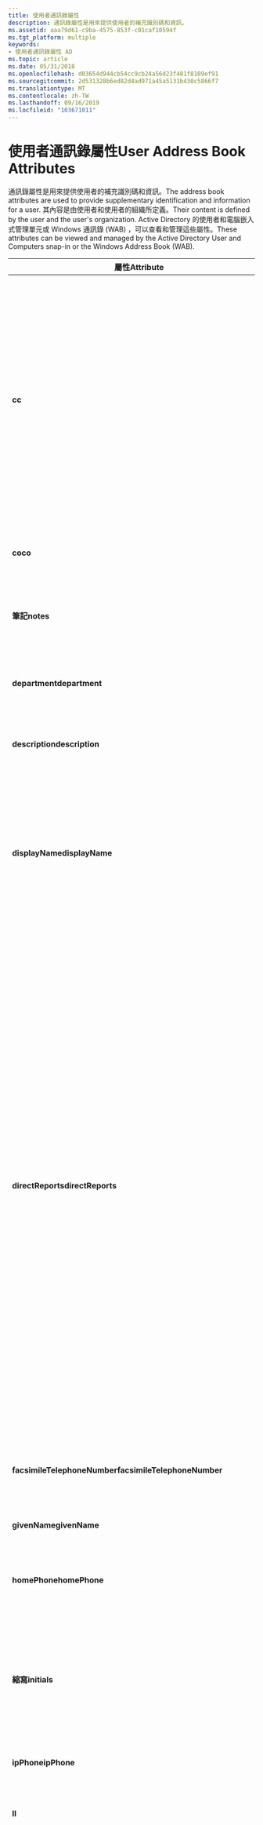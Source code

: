 ```yaml
---
title: 使用者通訊錄屬性
description: 通訊錄屬性是用來提供使用者的補充識別碼和資訊。
ms.assetid: aaa79d61-c9ba-4575-853f-c01caf10594f
ms.tgt_platform: multiple
keywords:
- 使用者通訊錄屬性 AD
ms.topic: article
ms.date: 05/31/2018
ms.openlocfilehash: d03654d944cb54cc9cb24a56d23f481f8109ef91
ms.sourcegitcommit: 2d531328b6ed82d4ad971a45a5131b430c5866f7
ms.translationtype: MT
ms.contentlocale: zh-TW
ms.lasthandoff: 09/16/2019
ms.locfileid: "103671011"
---
```

# <a name="user-address-book-attributes"></a><span data-ttu-id="c81b0-104">使用者通訊錄屬性</span><span class="sxs-lookup"><span data-stu-id="c81b0-104">User Address Book Attributes</span></span>

<span data-ttu-id="c81b0-105">通訊錄屬性是用來提供使用者的補充識別碼和資訊。</span><span class="sxs-lookup"><span data-stu-id="c81b0-105">The address book attributes are used to provide supplementary identification and information for a user.</span></span> <span data-ttu-id="c81b0-106">其內容是由使用者和使用者的組織所定義。</span><span class="sxs-lookup"><span data-stu-id="c81b0-106">Their content is defined by the user and the user's organization.</span></span> <span data-ttu-id="c81b0-107">Active Directory 的使用者和電腦嵌入式管理單元或 Windows 通訊錄 (WAB) ，可以查看和管理這些屬性。</span><span class="sxs-lookup"><span data-stu-id="c81b0-107">These attributes can be viewed and managed by the Active Directory User and Computers snap-in or the Windows Address Book (WAB).</span></span>



| <span data-ttu-id="c81b0-108">屬性</span><span class="sxs-lookup"><span data-stu-id="c81b0-108">Attribute</span></span>                         | <span data-ttu-id="c81b0-109">描述</span><span class="sxs-lookup"><span data-stu-id="c81b0-109">Description</span></span>                                                                                                                                                                                                                                                                                                                                                                                                                                   |
|-----------------------------------|-----------------------------------------------------------------------------------------------------------------------------------------------------------------------------------------------------------------------------------------------------------------------------------------------------------------------------------------------------------------------------------------------------------------------------------------------|
| <span data-ttu-id="c81b0-110">**c**</span><span class="sxs-lookup"><span data-stu-id="c81b0-110">**c**</span></span>                             | <span data-ttu-id="c81b0-111">使用者位址中的國家/地區。</span><span class="sxs-lookup"><span data-stu-id="c81b0-111">The country/region in the user's address.</span></span> <span data-ttu-id="c81b0-112">國家/地區會以 ISO-3166 表示為兩個字元的國家/地區代碼。</span><span class="sxs-lookup"><span data-stu-id="c81b0-112">The country/region is represented as the two-character country/region code based on ISO-3166.</span></span> <span data-ttu-id="c81b0-113">如需有效的程式碼，請參閱 [countryCode 的值](values-for-the-countrycode-and-c-properties.md)。</span><span class="sxs-lookup"><span data-stu-id="c81b0-113">For the valid codes, see [Values for countryCode](values-for-the-countrycode-and-c-properties.md).</span></span><br/>                                                                                                                                                                                        |
| <span data-ttu-id="c81b0-114">**co**</span><span class="sxs-lookup"><span data-stu-id="c81b0-114">**co**</span></span>                            | <span data-ttu-id="c81b0-115">使用者所在的國家/地區。</span><span class="sxs-lookup"><span data-stu-id="c81b0-115">The country/region in which the user is located.</span></span>                                                                                                                                                                                                                                                                                                                                                                                              |
| <span data-ttu-id="c81b0-116">**筆記**</span><span class="sxs-lookup"><span data-stu-id="c81b0-116">**notes**</span></span>                         | <span data-ttu-id="c81b0-117">註解。</span><span class="sxs-lookup"><span data-stu-id="c81b0-117">A comment.</span></span> <span data-ttu-id="c81b0-118">這個字串可以是 null 字串。</span><span class="sxs-lookup"><span data-stu-id="c81b0-118">This string can be a null string.</span></span>                                                                                                                                                                                                                                                                                                                                                                                                  |
| <span data-ttu-id="c81b0-119">**department**</span><span class="sxs-lookup"><span data-stu-id="c81b0-119">**department**</span></span>                    | <span data-ttu-id="c81b0-120">使用者任職的部門名稱。</span><span class="sxs-lookup"><span data-stu-id="c81b0-120">The name for the department in which the user works.</span></span>                                                                                                                                                                                                                                                                                                                                                                                          |
| <span data-ttu-id="c81b0-121">**description**</span><span class="sxs-lookup"><span data-stu-id="c81b0-121">**description**</span></span>                   | <span data-ttu-id="c81b0-122">要為使用者顯示的描述。</span><span class="sxs-lookup"><span data-stu-id="c81b0-122">The description to display for the user.</span></span>                                                                                                                                                                                                                                                                                                                                                                                                      |
| <span data-ttu-id="c81b0-123">**displayName**</span><span class="sxs-lookup"><span data-stu-id="c81b0-123">**displayName**</span></span>                   | <span data-ttu-id="c81b0-124">針對特定使用者顯示于通訊錄中的名稱。</span><span class="sxs-lookup"><span data-stu-id="c81b0-124">The name displayed in the address book for a particular user.</span></span> <span data-ttu-id="c81b0-125">這通常是使用者名字、中間名縮寫和姓氏的組合。</span><span class="sxs-lookup"><span data-stu-id="c81b0-125">This is usually the combination of the user's first name, middle initial, and last name.</span></span>                                                                                                                                                                                                                                                                                        |
| <span data-ttu-id="c81b0-126">**directReports**</span><span class="sxs-lookup"><span data-stu-id="c81b0-126">**directReports**</span></span>                 | <span data-ttu-id="c81b0-127">直接向使用者報告的使用者清單。</span><span class="sxs-lookup"><span data-stu-id="c81b0-127">The list of users that directly report to the user.</span></span> <span data-ttu-id="c81b0-128">列為報表的使用者，是將 **manager** 屬性設定為此使用者的使用者。</span><span class="sxs-lookup"><span data-stu-id="c81b0-128">The users listed as reports are those that have the **manager** attribute set to this user.</span></span> <span data-ttu-id="c81b0-129">清單中的每個專案都是代表使用者之物件的連結參考;因此，當使用者的 **manager** 屬性將此使用者新增或移除為管理員時，Active Directory 伺服器會自動更新此屬性。</span><span class="sxs-lookup"><span data-stu-id="c81b0-129">Each item in the list is a linked reference to the object that represents the user; therefore, the Active Directory server automatically updates this attribute when a user's **manager** attribute adds or removes this user as a manager.</span></span> <span data-ttu-id="c81b0-130">這些專案會以辨別名稱表示。</span><span class="sxs-lookup"><span data-stu-id="c81b0-130">The items are represented as distinguished names.</span></span> |
| <span data-ttu-id="c81b0-131">**facsimileTelephoneNumber**</span><span class="sxs-lookup"><span data-stu-id="c81b0-131">**facsimileTelephoneNumber**</span></span>      | <span data-ttu-id="c81b0-132">使用者的商務傳真機電話號碼。</span><span class="sxs-lookup"><span data-stu-id="c81b0-132">The telephone number of the user's business fax machine.</span></span>                                                                                                                                                                                                                                                                                                                                                                                      |
| <span data-ttu-id="c81b0-133">**givenName**</span><span class="sxs-lookup"><span data-stu-id="c81b0-133">**givenName**</span></span>                     | <span data-ttu-id="c81b0-134">使用者的名字。</span><span class="sxs-lookup"><span data-stu-id="c81b0-134">The given name (first name) of the user.</span></span>                                                                                                                                                                                                                                                                                                                                                                                                      |
| <span data-ttu-id="c81b0-135">**homePhone**</span><span class="sxs-lookup"><span data-stu-id="c81b0-135">**homePhone**</span></span>                     | <span data-ttu-id="c81b0-136">使用者的主要家庭電話號碼。</span><span class="sxs-lookup"><span data-stu-id="c81b0-136">The primary home telephone number for the user.</span></span>                                                                                                                                                                                                                                                                                                                                                                                               |
| <span data-ttu-id="c81b0-137">**縮寫**</span><span class="sxs-lookup"><span data-stu-id="c81b0-137">**initials**</span></span>                      | <span data-ttu-id="c81b0-138">使用者全名部分的縮寫。</span><span class="sxs-lookup"><span data-stu-id="c81b0-138">The initials for parts of the user's full name.</span></span> <span data-ttu-id="c81b0-139">這可以用來做為 Windows 通訊錄中的初始初始部分。</span><span class="sxs-lookup"><span data-stu-id="c81b0-139">This may be used as the middle initial in the Windows Address Book.</span></span>                                                                                                                                                                                                                                                                                                                           |
| <span data-ttu-id="c81b0-140">**ipPhone**</span><span class="sxs-lookup"><span data-stu-id="c81b0-140">**ipPhone**</span></span>                       | <span data-ttu-id="c81b0-141">由電話語音使用。</span><span class="sxs-lookup"><span data-stu-id="c81b0-141">Used by Telephony.</span></span>                                                                                                                                                                                                                                                                                                                                                                                                                            |
| <span data-ttu-id="c81b0-142">**l**</span><span class="sxs-lookup"><span data-stu-id="c81b0-142">**l**</span></span>                             | <span data-ttu-id="c81b0-143">使用者位址中的位置，例如城鎮或城市。</span><span class="sxs-lookup"><span data-stu-id="c81b0-143">The locality, such as the town or city, in the user's address.</span></span>                                                                                                                                                                                                                                                                                                                                                                                |
| <span data-ttu-id="c81b0-144">**Managedobjects 之下**</span><span class="sxs-lookup"><span data-stu-id="c81b0-144">**managedObjects**</span></span>                | <span data-ttu-id="c81b0-145">由使用者管理的物件清單。</span><span class="sxs-lookup"><span data-stu-id="c81b0-145">The list of objects that are managed by the user.</span></span> <span data-ttu-id="c81b0-146">列出的物件是將 **managedBy** 屬性設定為此使用者的物件。</span><span class="sxs-lookup"><span data-stu-id="c81b0-146">The objects listed are those that have the **managedBy** attribute set to this user.</span></span> <span data-ttu-id="c81b0-147">清單中的每個專案都是 managed 物件的連結參考;因此，當物件的 **managedBy** 屬性加入或移除此使用者做為其管理員時，Active Directory 伺服器會自動更新 **managedobjects 之下** 屬性。</span><span class="sxs-lookup"><span data-stu-id="c81b0-147">Each item in the list is a linked reference to the managed object; therefore, the Active Directory server automatically updates the **managedObjects** attribute when an object's **managedBy** attribute adds or removes this user as its manager.</span></span> <span data-ttu-id="c81b0-148">這些專案會以辨別名稱表示。</span><span class="sxs-lookup"><span data-stu-id="c81b0-148">The items are represented as distinguished names.</span></span>  |
| <span data-ttu-id="c81b0-149">**manager**</span><span class="sxs-lookup"><span data-stu-id="c81b0-149">**manager**</span></span>                       | <span data-ttu-id="c81b0-150">使用者的管理員。</span><span class="sxs-lookup"><span data-stu-id="c81b0-150">The user who is the user's manager.</span></span> <span data-ttu-id="c81b0-151">管理員的使用者物件包含 **directReports** 屬性，其中包含所有使用者物件的參考，這些物件的 **管理員** 屬性設定為管理員的使用者物件。</span><span class="sxs-lookup"><span data-stu-id="c81b0-151">The manager's user object contains a **directReports** attribute that contains references to all user objects that have their **manager** attribute set to the manager's user object.</span></span>                                                                                                                                                                                                                     |
| <span data-ttu-id="c81b0-152">**移動**</span><span class="sxs-lookup"><span data-stu-id="c81b0-152">**mobile**</span></span>                        | <span data-ttu-id="c81b0-153">使用者的主要行動電話號碼。</span><span class="sxs-lookup"><span data-stu-id="c81b0-153">The primary cellular telephone number for the user.</span></span>                                                                                                                                                                                                                                                                                                                                                                                           |
| <span data-ttu-id="c81b0-154">**otherFacsimileTelephoneNumber**</span><span class="sxs-lookup"><span data-stu-id="c81b0-154">**otherFacsimileTelephoneNumber**</span></span> | <span data-ttu-id="c81b0-155">使用者之備用傳真機的電話號碼清單。</span><span class="sxs-lookup"><span data-stu-id="c81b0-155">The list of telephone numbers of alternate fax machines for the user.</span></span>                                                                                                                                                                                                                                                                                                                                                                         |
| <span data-ttu-id="c81b0-156">**otherIpPhone**</span><span class="sxs-lookup"><span data-stu-id="c81b0-156">**otherIpPhone**</span></span>                  | <span data-ttu-id="c81b0-157">由電話語音使用。</span><span class="sxs-lookup"><span data-stu-id="c81b0-157">Used by Telephony.</span></span>                                                                                                                                                                                                                                                                                                                                                                                                                            |
| <span data-ttu-id="c81b0-158">**otherMobile**</span><span class="sxs-lookup"><span data-stu-id="c81b0-158">**otherMobile**</span></span>                   | <span data-ttu-id="c81b0-159">使用者的備用行動電話號碼清單。</span><span class="sxs-lookup"><span data-stu-id="c81b0-159">The list of alternate cellular telephone numbers for the user.</span></span>                                                                                                                                                                                                                                                                                                                                                                                |
| <span data-ttu-id="c81b0-160">**otherPager**</span><span class="sxs-lookup"><span data-stu-id="c81b0-160">**otherPager**</span></span>                    | <span data-ttu-id="c81b0-161">使用者的替代呼機電話號碼清單。</span><span class="sxs-lookup"><span data-stu-id="c81b0-161">The list of alternate pager telephone numbers for the user.</span></span>                                                                                                                                                                                                                                                                                                                                                                                   |
| <span data-ttu-id="c81b0-162">**otherTelephone**</span><span class="sxs-lookup"><span data-stu-id="c81b0-162">**otherTelephone**</span></span>                | <span data-ttu-id="c81b0-163">使用者的替代商務電話號碼清單。</span><span class="sxs-lookup"><span data-stu-id="c81b0-163">The list of alternate business telephone numbers for the user.</span></span>                                                                                                                                                                                                                                                                                                                                                                                |
| <span data-ttu-id="c81b0-164">**傳呼 機**</span><span class="sxs-lookup"><span data-stu-id="c81b0-164">**pager**</span></span>                         | <span data-ttu-id="c81b0-165">使用者的主要呼機電話號碼。</span><span class="sxs-lookup"><span data-stu-id="c81b0-165">The primary pager telephone number for the user.</span></span>                                                                                                                                                                                                                                                                                                                                                                                              |
| <span data-ttu-id="c81b0-166">**physicalDeliveryOfficeName**</span><span class="sxs-lookup"><span data-stu-id="c81b0-166">**physicalDeliveryOfficeName**</span></span>    | <span data-ttu-id="c81b0-167">使用者的公司所在位置。</span><span class="sxs-lookup"><span data-stu-id="c81b0-167">The office location in the user's place of business.</span></span>                                                                                                                                                                                                                                                                                                                                                                                          |
| <span data-ttu-id="c81b0-168">**postalAddress**</span><span class="sxs-lookup"><span data-stu-id="c81b0-168">**postalAddress**</span></span>                 | <span data-ttu-id="c81b0-169">使用者的郵政位址。</span><span class="sxs-lookup"><span data-stu-id="c81b0-169">The user's postal address.</span></span>                                                                                                                                                                                                                                                                                                                                                                                                                    |
| <span data-ttu-id="c81b0-170">**postalCode**</span><span class="sxs-lookup"><span data-stu-id="c81b0-170">**postalCode**</span></span>                    | <span data-ttu-id="c81b0-171">使用者郵寄地址的郵遞區號。</span><span class="sxs-lookup"><span data-stu-id="c81b0-171">The postal code for the user's postal address.</span></span> <span data-ttu-id="c81b0-172">郵遞區號適用於使用者的國家/地區。</span><span class="sxs-lookup"><span data-stu-id="c81b0-172">The postal code is specific to the user's country/region.</span></span> <span data-ttu-id="c81b0-173">在美國地區，此屬性包含郵遞區號。</span><span class="sxs-lookup"><span data-stu-id="c81b0-173">In the United States of America, this attribute contains the ZIP code.</span></span>                                                                                                                                                                                                                                                               |
| <span data-ttu-id="c81b0-174">**postOfficeBox**</span><span class="sxs-lookup"><span data-stu-id="c81b0-174">**postOfficeBox**</span></span>                 | <span data-ttu-id="c81b0-175">使用者的郵局箱的數位或識別碼。</span><span class="sxs-lookup"><span data-stu-id="c81b0-175">The number or identifier of the user's post office box.</span></span>                                                                                                                                                                                                                                                                                                                                                                                       |
| <span data-ttu-id="c81b0-176">**sn**</span><span class="sxs-lookup"><span data-stu-id="c81b0-176">**sn**</span></span>                            | <span data-ttu-id="c81b0-177">使用者的姓氏。</span><span class="sxs-lookup"><span data-stu-id="c81b0-177">The user's surname (family name or last name).</span></span>                                                                                                                                                                                                                                                                                                                                                                                                |
| <span data-ttu-id="c81b0-178">**st**</span><span class="sxs-lookup"><span data-stu-id="c81b0-178">**st**</span></span>                            | <span data-ttu-id="c81b0-179">使用者地址的州或省。</span><span class="sxs-lookup"><span data-stu-id="c81b0-179">The state or province in the user's address.</span></span>                                                                                                                                                                                                                                                                                                                                                                                                  |
| <span data-ttu-id="c81b0-180">**streetAddress**</span><span class="sxs-lookup"><span data-stu-id="c81b0-180">**streetAddress**</span></span>                 | <span data-ttu-id="c81b0-181">使用者公司所在位置的街道地址。</span><span class="sxs-lookup"><span data-stu-id="c81b0-181">The street address of the user's place of business.</span></span>                                                                                                                                                                                                                                                                                                                                                                                           |
| <span data-ttu-id="c81b0-182">**telephoneNumber**</span><span class="sxs-lookup"><span data-stu-id="c81b0-182">**telephoneNumber**</span></span>               | <span data-ttu-id="c81b0-183">使用者公司所在位置的主要電話號碼。</span><span class="sxs-lookup"><span data-stu-id="c81b0-183">The primary telephone number of the user's place of business.</span></span>                                                                                                                                                                                                                                                                                                                                                                                 |
| <span data-ttu-id="c81b0-184">**title**</span><span class="sxs-lookup"><span data-stu-id="c81b0-184">**title**</span></span>                         | <span data-ttu-id="c81b0-185">使用者的職稱。</span><span class="sxs-lookup"><span data-stu-id="c81b0-185">The user's job title.</span></span> <span data-ttu-id="c81b0-186">這個屬性通常用來指出正式職稱，例如資深程式設計師，而非 occupational 類別，例如程式設計師。</span><span class="sxs-lookup"><span data-stu-id="c81b0-186">This attribute is commonly used to indicate the formal job title, such as Senior Programmer, rather than occupational class, such as programmer.</span></span> <span data-ttu-id="c81b0-187">它通常不會用於「尾碼」標題，例如 Esq。</span><span class="sxs-lookup"><span data-stu-id="c81b0-187">It is not typically used for "suffix" titles such as Esq.</span></span> <span data-ttu-id="c81b0-188">或 DDS。</span><span class="sxs-lookup"><span data-stu-id="c81b0-188">or DDS.</span></span> <span data-ttu-id="c81b0-189">範例：管理主管、程式設計師 II、讓教授和開發組長產生關聯。</span><span class="sxs-lookup"><span data-stu-id="c81b0-189">Examples: Managing Director, Programmer II, Associate Professor, and Development Lead.</span></span><br/>                                                                                                    |
| <span data-ttu-id="c81b0-190">**url**</span><span class="sxs-lookup"><span data-stu-id="c81b0-190">**url**</span></span>                           | <span data-ttu-id="c81b0-191">使用者替代網頁的 Url 清單。</span><span class="sxs-lookup"><span data-stu-id="c81b0-191">The list of URLs for the user's alternate webpages.</span></span>                                                                                                                                                                                                                                                                                                                                                                                           |
| <span data-ttu-id="c81b0-192">**wWWHomePage**</span><span class="sxs-lookup"><span data-stu-id="c81b0-192">**wWWHomePage**</span></span>                   | <span data-ttu-id="c81b0-193">使用者主要網頁的 URL。</span><span class="sxs-lookup"><span data-stu-id="c81b0-193">The URL for the user's primary webpage.</span></span>                                                                                                                                                                                                                                                                                                                                                                                                       |



 

 

 





